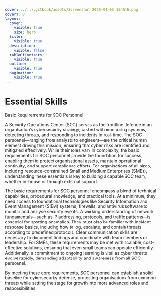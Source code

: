 ```yaml
---
cover: ../../.gitbook/assets/Screenshot 2025-01-05 104546.png
coverY: 0
layout:
  cover:
    visible: true
    size: hero
  title:
    visible: true
  description:
    visible: false
  tableOfContents:
    visible: true
  outline:
    visible: true
  pagination:
    visible: true
---
```


# Essential Skills

Basic Requirements for SOC Personnel&#x20;

A Security Operations Center (SOC) serves as the frontline defence in an organisation’s cybersecurity strategy, tasked with monitoring systems, detecting threats, and responding to incidents in real-time. The SOC personnel—ranging from analysts to engineers—are the critical human element driving this mission, ensuring that cyber risks are identified and mitigated effectively. While their roles vary in complexity, the basic requirements for SOC personnel provide the foundation for success, enabling them to protect organisational assets, maintain operational continuity, and support compliance efforts. For organisations of all sizes, including resource-constrained Small and Medium Enterprises (SMEs), understanding these essentials is key to building a capable SOC team, whether in-house or through external support.&#x20;

The basic requirements for SOC personnel encompass a blend of technical capabilities, procedural knowledge, and practical tools. At a minimum, they need access to foundational technologies like Security Information and Event Management (SIEM) systems, firewalls, and antivirus software to monitor and analyse security events. A working understanding of network fundamentals—such as IP addressing, protocols, and traffic patterns—is essential for spotting anomalies. They must also be familiar with incident response basics, including how to log, escalate, and contain threats according to predefined protocols. Clear communication skills are necessary to document findings and coordinate with team members or leadership. For SMEs, these requirements may be met with scalable, cost-effective solutions, ensuring that even small teams can operate efficiently. Additionally, a commitment to ongoing learning is vital as cyber threats evolve rapidly, demanding adaptability and awareness from all SOC personnel.

By meeting these core requirements, SOC personnel can establish a solid baseline for cybersecurity defence, protecting organisations from common threats while setting the stage for growth into more advanced roles and responsibilities.
